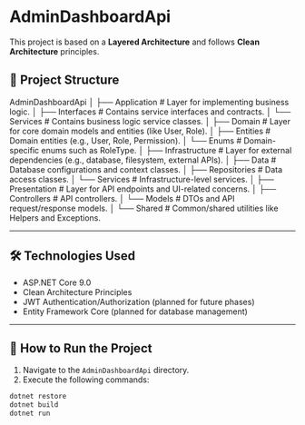 # AdminDashboardApi

This project is based on a **Layered Architecture** and follows **Clean Architecture** principles.

## 📁 Project Structure

AdminDashboardApi
│
├── Application           # Layer for implementing business logic.
│   ├── Interfaces        # Contains service interfaces and contracts.
│   └── Services          # Contains business logic service classes.
│
├── Domain                # Layer for core domain models and entities (like User, Role).
│   ├── Entities          # Domain entities (e.g., User, Role, Permission).
│   └── Enums             # Domain-specific enums such as RoleType.
│
├── Infrastructure        # Layer for external dependencies (e.g., database, filesystem, external APIs).
│   ├── Data              # Database configurations and context classes.
│   ├── Repositories      # Data access classes.
│   └── Services          # Infrastructure-level services.
│
├── Presentation          # Layer for API endpoints and UI-related concerns.
│   ├── Controllers       # API controllers.
│   └── Models            # DTOs and API request/response models.
│
└── Shared                # Common/shared utilities like Helpers and Exceptions.

---

## 🛠️ Technologies Used

- ASP.NET Core 9.0
- Clean Architecture Principles
- JWT Authentication/Authorization (planned for future phases)
- Entity Framework Core (planned for database management)

---

## 🚀 How to Run the Project

1. Navigate to the `AdminDashboardApi` directory.
2. Execute the following commands:

```bash
dotnet restore
dotnet build
dotnet run
